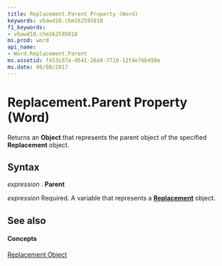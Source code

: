 ```yaml
---
title: Replacement.Parent Property (Word)
keywords: vbawd10.chm162595818
f1_keywords:
- vbawd10.chm162595818
ms.prod: word
api_name:
- Word.Replacement.Parent
ms.assetid: f453c87a-d641-26d4-7718-12f4e76b450e
ms.date: 06/08/2017
---
```



# Replacement.Parent Property (Word)

Returns an **Object** that represents the parent object of the specified **Replacement** object.


## Syntax

 _expression_ . **Parent**

 _expression_ Required. A variable that represents a **[Replacement](replacement-object-word.md)** object.


## See also


#### Concepts


[Replacement Object](replacement-object-word.md)

